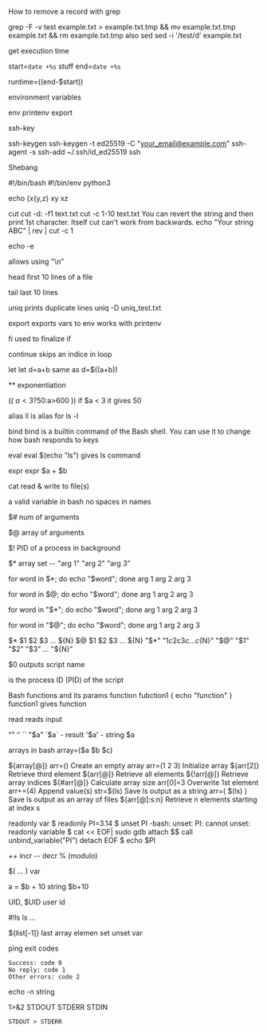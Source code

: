 How to remove a record with grep

grep -F -v test example.txt > example.txt.tmp && mv example.txt.tmp example.txt && rm example.txt.tmp
also sed
sed -i '/test/d' example.txt

get execution time

start=`date +%s`
stuff
end=`date +%s`

runtime=$(($end-$start))

environment variables

env 
printenv
export

ssh-key

ssh-keygen
ssh-keygen -t ed25519 -C "your_email@example.com"
ssh-agent -s
ssh-add ~/.ssh/id_ed25519
ssh

Shebang

#!/bin/bash 
#!/bin/env python3 

echo {x{y,z}
xy
xz

cut
cut -d: -f1 text.txt
cut -c 1-10 text.txt
You can revert the string and then print 1st character. Itself cut can't work from backwards.
echo "Your string ABC" | rev | cut -c 1

echo -e

allows using "\n"

head
first 10 lines of a file

tail
last 10 lines

uniq
prints duplicate lines
uniq -D uniq_test.txt

export
exports vars to env
works with printenv

fi
used to finalize if

continue
skips an indice in loop

let
let d=a+b
same as
d=$((a+b))

**
exponentiation

(( $a<3?50:$a>600 ))
if $a < 3 it gives 50

alias
ll is alias for ls -l

bind
bind is a builtin command of the Bash shell. You can use it to change how bash responds to keys

eval
eval $(echo "ls") gives ls command

expr
expr $a + $b

cat
read & write to file(s)

a valid variable in bash
no spaces in names

$#
num of arguments

$@
array of arguments

$!
PID of a process in background

$*
array 
set -- "arg  1" "arg  2" "arg  3"

for word in $*; do echo "$word"; done
arg
1
arg
2
arg
3

for word in $@; do echo "$word"; done
arg
1
arg
2
arg
3

for word in "$*"; do echo "$word"; done
arg  1 arg  2 arg  3

for word in "$@"; do echo "$word"; done
arg  1
arg  2
arg  3

$* 	$1 $2 $3 … ${N}
$@ 	$1 $2 $3 … ${N}
"$*" 	"$1c$2c$3c…c${N}"
"$@" 	"$1" "$2" "$3" … "${N}"

$0
outputs script name

$$
$$ is the process ID (PID) of the script

Bash functions and its params
function fubction1 {
echo "function"
}
function1
gives function

read
reads input

“” ‘’ ``
"$a" `$a` - result
'$a' - string $a

arrays in bash
array=($a $b $c)

${array[@]}
arr=() 	Create an empty array
arr=(1 2 3) 	Initialize array
${arr[2]} 	Retrieve third element
${arr[@]} 	Retrieve all elements
${!arr[@]} 	Retrieve array indices
${#arr[@]} 	Calculate array size
arr[0]=3 	Overwrite 1st element
arr+=(4) 	Append value(s)
str=$(ls) 	Save ls output as a string
arr=( $(ls) ) 	Save ls output as an array of files
${arr[@]:s:n} 	Retrieve n elements starting at index s

readonly var
$ readonly PI=3.14
$ unset PI
-bash: unset: PI: cannot unset: readonly variable
$ cat << EOF| sudo gdb
attach $$
call unbind_variable("PI")
detach
EOF
$ echo $PI

++ incr -- decr % (modulo)

$( ... )
var

a = $b + 10
string $b+10

UID, $UID
user id

#!ls
    ls
    ...

${list[-1]}
    last array elemen
    set unset
    var

ping exit codes

    Success: code 0
    No reply: code 1
    Other errors: code 2

echo -n
    string

1>&2 STDOUT STDERR STDIN
    
    STDOUT > STDERR

